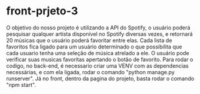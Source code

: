 # front-prjeto-3

O objetivo do nosso projeto é utilizando a API do Spotify, o usuário poderá pesquisar qualquer artista disponível no Spotify diversas vezes, e retornará 20 músicas que o usuário poderá favoritar entre elas. Cada lista de favoritos fica ligado para um usuário determinado o que possibilita que cada usuario tenha uma seleção de música atrelado a ele. O usuário pode verificar suas musicas favoritas apertando o botão de favorito. Para rodar o codigo, no back-end, é necessario criar uma VENV com as dependencias necessárias, e com ela ligada, rodar o comando "python manage.py runserver". Já no front, dentro da pagina do projeto, basta rodar o comando "npm start".
